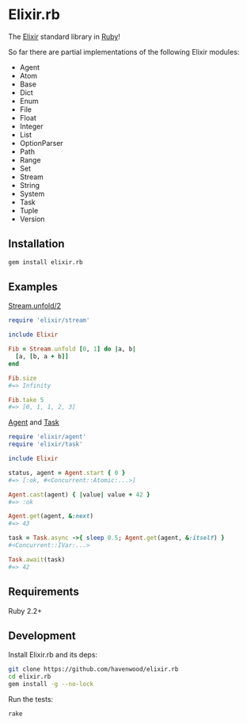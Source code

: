 # Elixir.rb

The [Elixir](http://elixir-lang.org) standard library in [Ruby](https://www.ruby-lang.org)!

So far there are partial implementations of the following Elixir modules:

* Agent
* Atom
* Base
* Dict
* Enum
* File
* Float
* Integer
* List
* OptionParser
* Path
* Range
* Set
* Stream
* String
* System
* Task
* Tuple
* Version

## Installation

```bash
gem install elixir.rb
```

## Examples

[Stream.unfold/2](http://elixir-lang.org/docs/stable/elixir/Stream.html#unfold/2)

```ruby
require 'elixir/stream'

include Elixir

Fib = Stream.unfold [0, 1] do |a, b|
  [a, [b, a + b]]
end

Fib.size
#=> Infinity

Fib.take 5
#=> [0, 1, 1, 2, 3]
```

[Agent](http://elixir-lang.org/docs/stable/elixir/Agent.html) and [Task](http://elixir-lang.org/docs/stable/elixir/Task.html)

```ruby
require 'elixir/agent'
require 'elixir/task'

include Elixir

status, agent = Agent.start { 0 }
#=> [:ok, #<Concurrent::Atomic:...>]

Agent.cast(agent) { |value| value + 42 }
#=> :ok

Agent.get(agent, &:next)
#=> 43

task = Task.async ->{ sleep 0.5; Agent.get(agent, &:itself) }
#<Concurrent::IVar:...>

Task.await(task)
#=> 42
```

## Requirements

Ruby 2.2+

## Development

Install Elixir.rb and its deps:
```bash
git clone https://github.com/havenwood/elixir.rb
cd elixir.rb
gem install -g --no-lock
```

Run the tests:
```bash
rake
```
